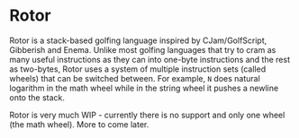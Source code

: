 # Rotor

Rotor is a stack-based golfing language inspired by CJam/GolfScript, Gibberish and Enema. Unlike most golfing languages that try to cram as many useful instructions as they can into one-byte instructions and the rest as two-bytes, Rotor uses a system of multiple instruction sets (called wheels) that can be switched between. For example, `N` does natural logarithm in the math wheel while in the string wheel it pushes a newline onto the stack.

Rotor is very much WIP - currently there is no support and only one wheel (the math wheel). More to come later.
